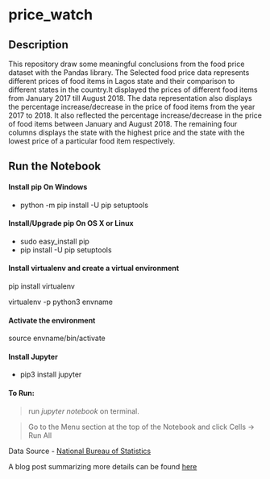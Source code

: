 # price_watch
## Description
This repository draw some meaningful conclusions from the food price dataset with the Pandas library. The Selected food price data represents different prices of food items in Lagos state and their comparison to different states in the country.It displayed the prices of different food items from January 2017 till August 2018. The data representation also displays the percentage increase/decrease in the price of food items from the year 2017 to 2018. It also reflected the percentage increase/decrease in the price of food items between January and August 2018. The remaining four columns displays the state with the highest price and the state with the lowest price of a particular food item respectively.

## Run the Notebook

#### Install pip On Windows
- python -m pip install -U pip setuptools

#### Install/Upgrade pip On OS X or Linux
- sudo easy_install pip
- pip install -U pip setuptools

#### Install virtualenv and create a virtual environment
pip install virtualenv

virtualenv -p python3 envname

#### Activate the environment
source envname/bin/activate

#### Install Jupyter 
- pip3 install jupyter

#### To Run: 
> run *jupyter notebook* on terminal.

> Go to the Menu section at the top of the Notebook and click Cells -> Run All

Data Source - [National Bureau of Statistics](http://www.nigerianstat.gov.ng/elibrary?page=2&offset=10)

A blog post summarizing more details can be found [here](https://medium.com/the-andela-way/pandas-for-food-price-analysis-181f91e38b6b)

